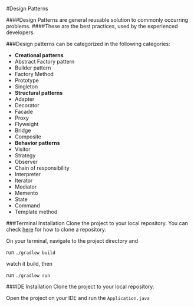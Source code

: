 #Design Patterns

####Design Patterns are general reusable solution to commonly occurring problems.
####These are the best practices, used by the experienced developers.

###Design patterns can be categorized in the following categories:

 * **Creational patterns**
  * Abstract Factory pattern
  * Builder pattern
  * Factory Method
  * Prototype
  * Singleton
 * **Structural patterns**
  * Adapter
  * Decorator
  * Facade
  * Proxy
  * Flyweight
  * Bridge
  * Composite
 * **Behavior patterns**
  * Visitor
  * Strategy
  * Observer
  * Chain of responsibility
  * Interpreter
  * Iterator
  * Mediator
  * Memento
  * State
  * Command
  * Template method

###Terminal Installation
 Clone the project to your local repository. You can check [here](https://help.github.com/articles/cloning-a-repository/)
 for how to clone a repository.

 On your terminal, navigate to the project directory and

 run ```./gradlew build```

 watch it build, then

 run ```./gradlew run```

###IDE Installation
 Clone the project to your local repository.

 Open the project on your IDE and run the ```Application.java```





